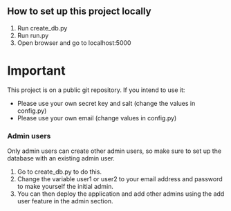 ## How to set up this project locally
1. Run create_db.py
2. Run run.py
3. Open browser and go to localhost:5000

# Important
This project is on a public git repository. If you intend to use it:
* Please use your own secret key and salt (change the values in config.py)
* Please use your own email (change values in config.py)

### Admin users
Only admin users can create other admin users, so make sure to set up the database with an existing admin user.
1. Go to create_db.py to do this.
2. Change the variable user1 or user2 to your email address and password to make yourself the initial admin.
3. You can then deploy the application and add other admins using the add user feature in the admin section.